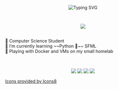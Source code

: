 <!--header / https://github.com/denvercoder1/readme-typing-svg -->

<p align="center"><img src="https://readme-typing-svg.demolab.com?font=Fira+Code&duration=3000&pause=1000&color=7DC92B&center=true&vCenter=true&width=435&lines=Hi%2C+I'm+Maciek" alt="Typing SVG" />
</p><br>
<p align="center">
<img src="https://img.icons8.com/fluency/48/000000/potted-plant.png"/>
</p>

<br>
🌱 Computer Science Student<br>
🌱 I’m currently learning ~~Python 🐍~~ SFML<br>
🌱 Playing with Docker and VMs on my small homelab<br><br><br>

<p align="center">
<img src="https://img.icons8.com/fluency/48/000000/visual-studio.png"/>
<img src="https://img.icons8.com/fluency/48/000000/raspberry.png"/>
<img src="https://img.icons8.com/fluency/48/000000/docker.png"/>
<img src="https://img.icons8.com/fluency/48/000000/proxmox.png"/>
</p>

<p><a href="https://icons8.com">Icons provided by Icons8<a></p>

<!---
JarnotMaciej/JarnotMaciej is a ✨ special ✨ repository because its `README.md` (this file) appears on your GitHub profile.
You can click the Preview link to take a look at your changes.
--->
